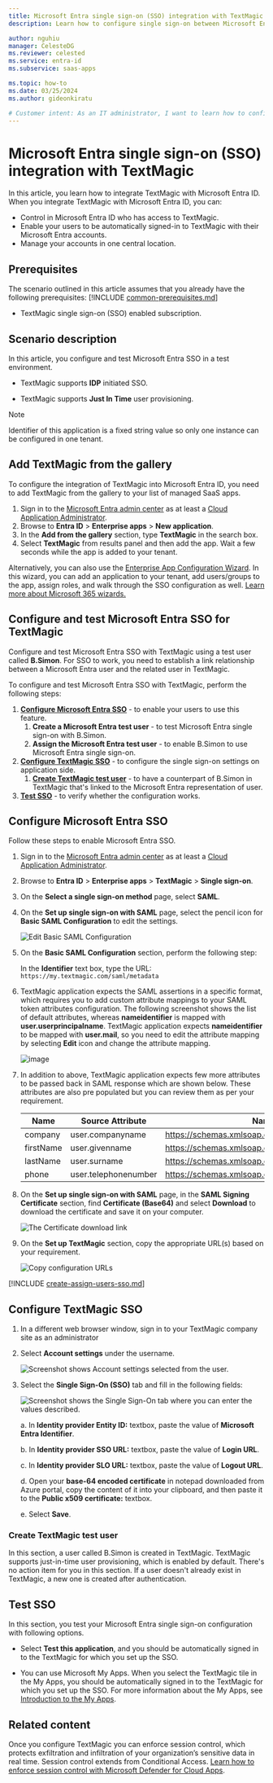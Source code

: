 ```yaml
---
title: Microsoft Entra single sign-on (SSO) integration with TextMagic
description: Learn how to configure single sign-on between Microsoft Entra ID and TextMagic.

author: nguhiu
manager: CelesteDG
ms.reviewer: celested
ms.service: entra-id
ms.subservice: saas-apps

ms.topic: how-to
ms.date: 03/25/2024
ms.author: gideonkiratu

# Customer intent: As an IT administrator, I want to learn how to configure single sign-on between Microsoft Entra ID and TextMagic so that I can control who has access to TextMagic, enable automatic sign-in with Microsoft Entra accounts, and manage my accounts in one central location.
---
```


# Microsoft Entra single sign-on (SSO) integration with TextMagic

In this article,  you learn how to integrate TextMagic with Microsoft Entra ID. When you integrate TextMagic with Microsoft Entra ID, you can:

* Control in Microsoft Entra ID who has access to TextMagic.
* Enable your users to be automatically signed-in to TextMagic with their Microsoft Entra accounts.
* Manage your accounts in one central location.

## Prerequisites
The scenario outlined in this article assumes that you already have the following prerequisites:
[!INCLUDE [common-prerequisites.md](~/identity/saas-apps/includes/common-prerequisites.md)]
* TextMagic single sign-on (SSO) enabled subscription.

## Scenario description

In this article,  you configure and test Microsoft Entra SSO in a test environment.

* TextMagic supports **IDP** initiated SSO.

* TextMagic supports **Just In Time** user provisioning.

> [!NOTE]
> Identifier of this application is a fixed string value so only one instance can be configured in one tenant.

## Add TextMagic from the gallery

To configure the integration of TextMagic into Microsoft Entra ID, you need to add TextMagic from the gallery to your list of managed SaaS apps.

1. Sign in to the [Microsoft Entra admin center](https://entra.microsoft.com) as at least a [Cloud Application Administrator](~/identity/role-based-access-control/permissions-reference.md#cloud-application-administrator).
1. Browse to **Entra ID** > **Enterprise apps** > **New application**.
1. In the **Add from the gallery** section, type **TextMagic** in the search box.
1. Select **TextMagic** from results panel and then add the app. Wait a few seconds while the app is added to your tenant.

 Alternatively, you can also use the [Enterprise App Configuration Wizard](https://portal.office.com/AdminPortal/home?Q=Docs#/azureadappintegration). In this wizard, you can add an application to your tenant, add users/groups to the app, assign roles, and walk through the SSO configuration as well. [Learn more about Microsoft 365 wizards.](/microsoft-365/admin/misc/azure-ad-setup-guides)

<a name='configure-and-test-azure-ad-sso-for-textmagic'></a>

## Configure and test Microsoft Entra SSO for TextMagic

Configure and test Microsoft Entra SSO with TextMagic using a test user called **B.Simon**. For SSO to work, you need to establish a link relationship between a Microsoft Entra user and the related user in TextMagic.

To configure and test Microsoft Entra SSO with TextMagic, perform the following steps:

1. **[Configure Microsoft Entra SSO](#configure-azure-ad-sso)** - to enable your users to use this feature.
    1. **Create a Microsoft Entra test user** - to test Microsoft Entra single sign-on with B.Simon.
    1. **Assign the Microsoft Entra test user** - to enable B.Simon to use Microsoft Entra single sign-on.
1. **[Configure TextMagic SSO](#configure-textmagic-sso)** - to configure the single sign-on settings on application side.
    1. **[Create TextMagic test user](#create-textmagic-test-user)** - to have a counterpart of B.Simon in TextMagic that's linked to the Microsoft Entra representation of user.
1. **[Test SSO](#test-sso)** - to verify whether the configuration works.

<a name='configure-azure-ad-sso'></a>

## Configure Microsoft Entra SSO

Follow these steps to enable Microsoft Entra SSO.

1. Sign in to the [Microsoft Entra admin center](https://entra.microsoft.com) as at least a [Cloud Application Administrator](~/identity/role-based-access-control/permissions-reference.md#cloud-application-administrator).
1. Browse to **Entra ID** > **Enterprise apps** > **TextMagic** > **Single sign-on**.
1. On the **Select a single sign-on method** page, select **SAML**.
1. On the **Set up single sign-on with SAML** page, select the pencil icon for **Basic SAML Configuration** to edit the settings.

   ![Edit Basic SAML Configuration](common/edit-urls.png)

1. On the **Basic SAML Configuration** section, perform the following step:

    In the **Identifier** text box, type the URL:
    `https://my.textmagic.com/saml/metadata`

5. TextMagic application expects the SAML assertions in a specific format, which requires you to add custom attribute mappings to your SAML token attributes configuration. The following screenshot shows the list of default attributes, whereas **nameidentifier** is mapped with **user.userprincipalname**. TextMagic application expects **nameidentifier** to be mapped with **user.mail**, so you need to edit the attribute mapping by selecting **Edit** icon and change the attribute mapping.

	![image](common/edit-attribute.png)

1. In addition to above, TextMagic application expects few more attributes to be passed back in SAML response which are shown below. These attributes are also pre populated but you can review them as per your requirement.

	| Name |   Source Attribute| Namespace  |
	| --------------- | --------------- | --------------- |
	| company | user.companyname | https://schemas.xmlsoap.org/ws/2005/05/identity/claims |
	| firstName | user.givenname |  https://schemas.xmlsoap.org/ws/2005/05/identity/claims |
	| lastName | user.surname |  https://schemas.xmlsoap.org/ws/2005/05/identity/claims |
	| phone | user.telephonenumber |  https://schemas.xmlsoap.org/ws/2005/05/identity/claims |

1. On the **Set up single sign-on with SAML** page, in the **SAML Signing Certificate** section,  find **Certificate (Base64)** and select **Download** to download the certificate and save it on your computer.

	![The Certificate download link](common/certificatebase64.png)

1. On the **Set up TextMagic** section, copy the appropriate URL(s) based on your requirement.

	![Copy configuration URLs](common/copy-configuration-urls.png)

<a name='create-an-azure-ad-test-user'></a>

[!INCLUDE [create-assign-users-sso.md](~/identity/saas-apps/includes/create-assign-users-sso.md)]

## Configure TextMagic SSO




1. In a different web browser window, sign in to your TextMagic company site as an administrator

4. Select **Account settings** under the username.

	![Screenshot shows Account settings selected from the user.](./media/textmagic-tutorial/account.png)

5. Select the **Single Sign-On (SSO)** tab and fill in the following fields:  

	![Screenshot shows the Single Sign-On tab where you can enter the values described.](./media/textmagic-tutorial/settings.png)

	a. In **Identity provider Entity ID:** textbox, paste the value of **Microsoft Entra Identifier**.

	b. In **Identity provider SSO URL:** textbox, paste the value of **Login URL**.

	c. In **Identity provider SLO URL:** textbox, paste the value of **Logout URL**.

	d. Open your **base-64 encoded certificate** in notepad downloaded from Azure portal, copy the content of it into your clipboard, and then paste it to the **Public x509 certificate:** textbox.

	e. Select **Save**.

### Create TextMagic test user

In this section, a user called B.Simon is created in TextMagic. TextMagic supports just-in-time user provisioning, which is enabled by default. There's no action item for you in this section. If a user doesn't already exist in TextMagic, a new one is created after authentication.

## Test SSO 

In this section, you test your Microsoft Entra single sign-on configuration with following options.

* Select **Test this application**, and you should be automatically signed in to the TextMagic for which you set up the SSO.

* You can use Microsoft My Apps. When you select the TextMagic tile in the My Apps, you should be automatically signed in to the TextMagic for which you set up the SSO. For more information about the My Apps, see [Introduction to the My Apps](https://support.microsoft.com/account-billing/sign-in-and-start-apps-from-the-my-apps-portal-2f3b1bae-0e5a-4a86-a33e-876fbd2a4510).

## Related content

Once you configure TextMagic you can enforce session control, which protects exfiltration and infiltration of your organization’s sensitive data in real time. Session control extends from Conditional Access. [Learn how to enforce session control with Microsoft Defender for Cloud Apps](/cloud-app-security/proxy-deployment-aad).
